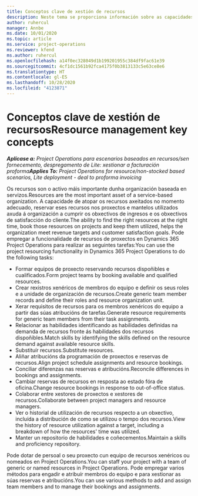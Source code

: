 ```yaml
---
title: Conceptos clave de xestión de recursos
description: Neste tema se proporciona información sobre as capacidades de xestión de recursos en Microsoft Dynamics Project Operations.
author: ruhercul
manager: Annbe
ms.date: 10/01/2020
ms.topic: article
ms.service: project-operations
ms.reviewer: kfend
ms.author: ruhercul
ms.openlocfilehash: a14f0ec328049d1b199201955c384df9fac61e39
ms.sourcegitcommit: 4cf1dc1561b92fca4175f0b3813133c5e63ce8e6
ms.translationtype: HT
ms.contentlocale: gl-ES
ms.lasthandoff: 10/28/2020
ms.locfileid: "4123871"
---
```

# <a name="resource-management-key-concepts"></a><span data-ttu-id="c43b3-103">Conceptos clave de xestión de recursos</span><span class="sxs-lookup"><span data-stu-id="c43b3-103">Resource management key concepts</span></span>

<span data-ttu-id="c43b3-104">_**Aplícase a:** Project Operations para escenarios baseados en recursos/sen fornecemento, despregamento de Lite: xestionar a facturación proforma_</span><span class="sxs-lookup"><span data-stu-id="c43b3-104">_**Applies To:** Project Operations for resource/non-stocked based scenarios, Lite deployment - deal to proforma invoicing_</span></span>

<span data-ttu-id="c43b3-105">Os recursos son o activo máis importante dunha organización baseada en servizos.</span><span class="sxs-lookup"><span data-stu-id="c43b3-105">Resources are the most important asset of a service-based organization.</span></span> <span data-ttu-id="c43b3-106">A capacidade de atopar os recursos axeitados no momento adecuado, reservar eses recursos nos proxectos e mantelos utilizados axuda á organización a cumprir os obxectivos de ingresos e os obxectivos de satisfacción do cliente.</span><span class="sxs-lookup"><span data-stu-id="c43b3-106">The ability to find the right resources at the right time, book those resources on projects and keep them utilized, helps the organization meet revenue targets and customer satisfaction goals.</span></span> <span data-ttu-id="c43b3-107">Pode empregar a funcionalidade de recursos de proxectos en Dynamics 365 Project Operations para realizar as seguintes tarefas:</span><span class="sxs-lookup"><span data-stu-id="c43b3-107">You can use the project resourcing functionality in Dynamics 365 Project Operations to do the following tasks:</span></span>

- <span data-ttu-id="c43b3-108">Formar equipos de proxecto reservando recursos dispoñibles e cualificados.</span><span class="sxs-lookup"><span data-stu-id="c43b3-108">Form project teams by booking available and qualified resources.</span></span>
- <span data-ttu-id="c43b3-109">Crear rexistros xenéricos de membros do equipo e definir os seus roles e a unidade de organización de recursos.</span><span class="sxs-lookup"><span data-stu-id="c43b3-109">Create generic team member records and define their roles and resource organization unit.</span></span>
- <span data-ttu-id="c43b3-110">Xerar requisitos de recursos para os membros xenéricos do equipo a partir das súas atribucións de tarefas.</span><span class="sxs-lookup"><span data-stu-id="c43b3-110">Generate resource requirements for generic team members from their task assignments.</span></span>
- <span data-ttu-id="c43b3-111">Relacionar as habilidades identificando as habilidades definidas na demanda de recursos fronte ás habilidades dos recursos dispoñibles.</span><span class="sxs-lookup"><span data-stu-id="c43b3-111">Match skills by identifying the skills defined on the resource demand against available resource skills.</span></span>
- <span data-ttu-id="c43b3-112">Substituír recursos.</span><span class="sxs-lookup"><span data-stu-id="c43b3-112">Substitute resources.</span></span>
- <span data-ttu-id="c43b3-113">Aliñar atribucións da programación de proxectos e reservas de recursos.</span><span class="sxs-lookup"><span data-stu-id="c43b3-113">Align project schedule assignments and resource bookings.</span></span>
- <span data-ttu-id="c43b3-114">Conciliar diferenzas nas reservas e atribucións.</span><span class="sxs-lookup"><span data-stu-id="c43b3-114">Reconcile differences in bookings and assignments.</span></span>
- <span data-ttu-id="c43b3-115">Cambiar reservas de recursos en resposta ao estado fóra de oficina.</span><span class="sxs-lookup"><span data-stu-id="c43b3-115">Change resource bookings in response to out-of-office status.</span></span>
- <span data-ttu-id="c43b3-116">Colaborar entre xestores de proxectos e xestores de recursos.</span><span class="sxs-lookup"><span data-stu-id="c43b3-116">Collaborate between project managers and resource managers.</span></span>
- <span data-ttu-id="c43b3-117">Ver o historial de utilización de recursos respecto a un obxectivo, incluída a distribución de como se utilizou o tempo dos recursos.</span><span class="sxs-lookup"><span data-stu-id="c43b3-117">View the history of resource utilization against a target, including a breakdown of how the resources' time was utilized.</span></span>
- <span data-ttu-id="c43b3-118">Manter un repositorio de habilidades e coñecementos.</span><span class="sxs-lookup"><span data-stu-id="c43b3-118">Maintain a skills and proficiency repository.</span></span>


<span data-ttu-id="c43b3-119">Pode dotar de persoal o seu proxecto cun equipo de recursos xenéricos ou nomeados en Project Operations.</span><span class="sxs-lookup"><span data-stu-id="c43b3-119">You can staff your project with a team of generic or named resources in Project Operations.</span></span> <span data-ttu-id="c43b3-120">Pode empregar varios métodos para engadir e atribuír membros do equipo e para xestionar as súas reservas e atribucións.</span><span class="sxs-lookup"><span data-stu-id="c43b3-120">You can use various methods to add and assign team members and to manage their bookings and assignments.</span></span> 

